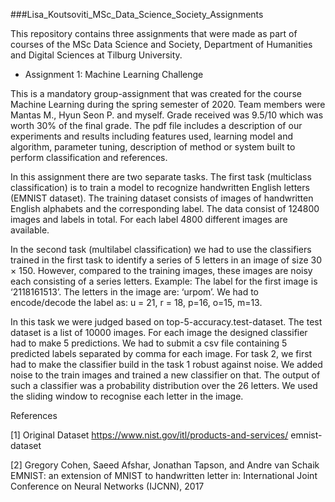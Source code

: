 ###Lisa_Koutsoviti_MSc_Data_Science_Society_Assignments

This repository contains three assignments that were made as part of courses of the MSc Data Science and Society, Department of Humanities and Digital Sciences at Tilburg University.

- Assignment 1: Machine Learning Challenge

This is a mandatory group-assignment that was created for the course Machine Learning during the spring semester of 2020. Team members were Mantas M., Hyun Seon P. and myself. Grade received was 9.5/10 which was worth 30% of the final grade.
The pdf file includes a description of our experiments and results including features used, learning model and algorithm, parameter tuning, description of method or system built to perform classification and references.

In this assignment there are two separate tasks. The first task (multiclass classification) is to train a model to recognize handwritten English letters (EMNIST dataset). The training dataset consists of images of handwritten English alphabets and the corresponding label. The data consist of 124800 images and labels in total. For each label 4800 different images are available.

In the second task (multilabel classification) we had to use the classifiers trained in the first task to identify a series of 5 letters in an image of size 30 × 150. However, compared to the training images, these images are noisy each consisting of a series letters. Example: The label for the first image is ‘2118161513’. The letters in the image are: ‘urpom’. We had to encode/decode the label as: u = 21, r = 18, p=16, o=15, m=13.

In this task we were judged based on top-5-accuracy.test-dataset. The test dataset is a list of 10000 images. For each image the designed classifier had to make 5 predictions. We had to submit a csv file containing 5 predicted labels separated by comma for each image. For task 2, we first had to make the classifier build in the task 1 robust against noise. We added noise to the train images and trained a new classifier on that. The output of such a classifier was a probability distribution over the 26 letters. We used the sliding window to recognise each letter in the image.

References

[1] Original Dataset https://www.nist.gov/itl/products-and-services/ emnist-dataset

[2] Gregory Cohen, Saeed Afshar, Jonathan Tapson, and Andre van Schaik EMNIST: an extension of MNIST to handwritten letter in: International Joint Conference on Neural Networks (IJCNN), 2017
